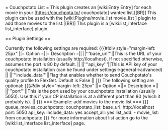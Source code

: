 = Couchpotato List =
This plugin creates an [wiki:Entry Entry] for each movie in your [https://couchpota.to/ couchpotato] wanted list.[[BR]]
This plugin can be used with the [wiki:Plugins/movie_list movie_list ] plugin to add those movies to the list.[[BR]]
This plugin is a [wiki:list_interface list_interface] plugin.

== Plugin Settings ==

Currently the following settings are required:
{{{#!div style="margin-left: 25px"
||= Option =||= Description =||
||'''base_url'''||This is the URL of your couchpotato installation (usually http://localhost). If not specified otherwise, assumes the port is 80 by default. ||
||'''api_key'''||This is API key of your couchpotato installation (can be found under settings->general->advanced)  ||
||'''include_data'''||Flag that enables whether to send Couchpotato's quality profile to FlexGet. Default is False  ||
}}}
The following setting are optional:
{{{#!div style="margin-left: 25px"
||= Option =||= Description =||
||'''port'''||This is the port used by your couchpotato installation (usually 5050). Use this if your CP installation is at a different port than 80 (which it probably is). ||
}}}
=== Example: add movies to the movie list ===
{{{
  queue_movies_couchpotato:
    couchpotato_list:
      base_url: http://localhost
      port: 5050
      api_key: <your key here>
      include_data: yes
    accept_all: yes
    list_add:
      - movie_list: from couchpotato
}}}
For more information about list action go to the [wiki:list_interface list_interface] page.